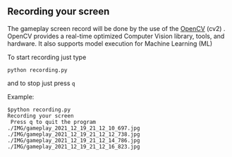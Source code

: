 ## Recording your screen

The gameplay screen record will be done by the use of the [OpenCV](https://opencv.org/) (cv2)  .   OpenCV  provides a real-time optimized Computer Vision library, tools, and hardware. It also supports model execution for Machine Learning (ML) 

To start recording just type

```
python recording.py
```

and to stop just press `q`

Example:

```
$python recording.py
Recording your screen
 Press q to quit the program
./IMG/gameplay_2021_12_19_21_12_10_697.jpg
./IMG/gameplay_2021_12_19_21_12_12_738.jpg
./IMG/gameplay_2021_12_19_21_12_14_786.jpg
./IMG/gameplay_2021_12_19_21_12_16_823.jpg
```


